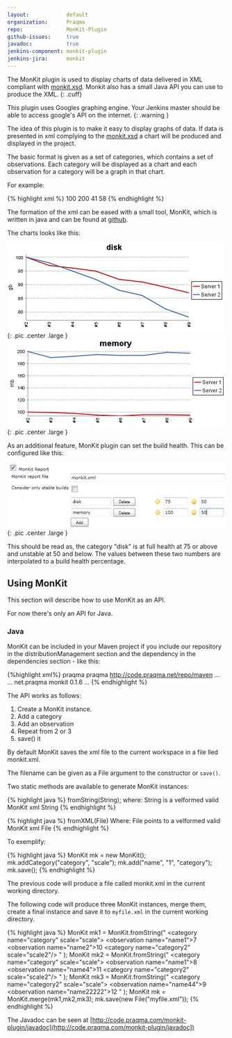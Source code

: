 ```yaml
---
layout:            default
organization:      Praqma
repo:              MonKit-Plugin
github-issues:     true
javadoc:           true
jenkins-component: monkit-plugin
jenkins-jira:      monkit
---
```


The MonKit plugin is used to display charts of data delivered in XML compliant with [monkit.xsd](schemas/1.0.1/monkit.xsd). Monkit also has a small Java API you can use to produce the XML.
{: .cuff}

This plugin uses Googles graphing engine. Your Jenkins master should be able to access google's API on the internet.
{: .warning }

The idea of this plugin is to make it easy to display graphs of data. If data is presented in xml complying to the
[monkit.xsd](http://code.praqma.net/schemas/monkit/1.0.1/monkit.xsd) a chart will be produced and displayed in the project.

The basic format is given as a set of categories, which contains a set of observations. Each category will be displayed as a chart and each observation for a category will be a graph in that chart.

For example:

{% highlight xml %}
<categories>
  <category name="memory" scale="mb">
    <observations>
      <observation name="Server 1">100</observation>
      <observation name="Server 2">200</observation>
    </observations>
  </category>
  <category name="disk" scale="gb">
    <observations>
      <observation name="Server 1">41</observation>
      <observation name="Server 2">58</observation>
    </observations>
  </category>
</categories>
{% endhighlight %}

The formation of the xml can be eased with a small tool, MonKit, which is written in java and can be found at [github](https://github.com/Praqma/MonKit).

The charts looks like this:

![Disk](images/disk.png){: .pic .center .large }
![Memory](images/memory.png){: .pic .center .large }

As an additional feature, MonKit plugin can set the build health. This can be configured like this:

![Memory](images/configure2.png){: .pic .center .large }

This should be read as, the category "disk" is at full health at 75 or above and unstable at 50 and below. The values between these two numbers are interpolated to a build health percentage.

## Using MonKit
This section will describe how to use MonKit as an API.

For now there's only an API for Java.

### Java
MonKit can be included in your Maven project if you include our repository in the distributionManagement section and the dependency in the dependencies section - like this:

{%highlight xml%}
<repositories>
  <repository>
    <id>praqma</id>
    <name>praqma</name>
    <url>http://code.praqma.net/repo/maven</url>
  </repository>
  ...
</repositories>
...
<dependencies>
  <dependency>
    <groupId>net.praqma</groupId>
    <artifactId>monkit</artifactId>
    <version>0.1.6</version>
  </dependency>
  ...
</dependencies>
{% endhighlight %}

The API works as follows:

1. Create a MonKit instance.
2. Add a category
3. Add an observation
4. Repeat from 2 or 3
5. save() it

By default MonKit saves the xml file to the current workspace in a file lled monkit.xml.

The filename can be given as a File argument to the constructor or `save()`.

Two static methods are available to generate MonKit instances:

{% highlight java %}
fromString(String);
where:
  String is a velformed valid MonKit xml String
{% endhighlight %}

{% highlight java %}
fromXML(File)
Where:
  File points to a velformed valid MonKit xml File
{% endhighlight %}

To exemplify:

{% highlight java %}
MonKit mk = new MonKit();
mk.addCategory("category", "scale");
mk.add("name", "1", "category");
mk.save();
{% endhighlight %}


The previous code will produce a file called monkit.xml in the current working directory.

The following code will produce three MonKit instances, merge them, create a final instance and save it to `myfile.xml` in the current working directory.

{% highlight java %}
MonKit mk1 = MonKit.fromString("
<categories>
  <category name=\"category\" scale=\"scale\">
    <observation name=\"name1\">7</observation>
    <observation name=\"name2\">10</observation>
  </category><category name=\"category2\" scale=\"scale2\"/>
</categories>
" );
MonKit mk2 = MonKit.fromString("
<categories>
  <category name=\"category\" scale=\"scale\">
    <observation name=\"name1\">8</observation>
    <observation name=\"name4\">11</observation>
  </category><category name=\"category2\" scale=\"scale2\"/>
</categories>
" );
MonKit mk3 = MonKit.fromString("
<categories>
  <category name=\"category2\" scale=\"scale\">
    <observation name=\"name44\">9</observation>
    <observation name=\"name22222\">12</observation>
  </category>
</categories>
" );
MonKit mk = MonKit.merge(mk1,mk2,mk3);
mk.save(new File("myfile.xml"));
{% endhighlight %}

The Javadoc can be seen at [http://code.praqma.com/monkit-plugin/javadoc](http://code.praqma.com/monkit-plugin/javadoc])
